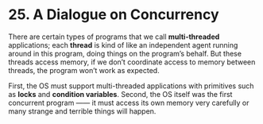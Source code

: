 # 25. A Dialogue on Concurrency

There are certain types of programs that we call **multi-threaded**
applications; each **thread** is kind of like an independent agent running
around in this program, doing things on the program’s behalf. But these threads
access memory, if we don’t coordinate access to memory between threads, the
program won’t work as expected.

First, the OS must support multi-threaded applications with primitives such as
**locks** and **condition variables**. Second, the OS itself was the first
concurrent program —— it must access its own memory very carefully or many
strange and terrible things will happen.
